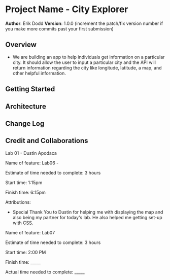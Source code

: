 # Project Name - City Explorer

**Author**: Erik Dodd
**Version**: 1.0.0 (increment the patch/fix version number if you make more commits past your first submission)

## Overview
<!-- Provide a high level overview of what this application is and why you are building it, beyond the fact that it's an assignment for this class. (i.e. What's your problem domain?) -->

- We are building an app to help individuals get information on a particular city. It should allow the user to input a particular city and the API will return information regarding the city like longitude, latitude, a map, and other helpful information.

## Getting Started
<!-- What are the steps that a user must take in order to build this app on their own machine and get it running? -->



## Architecture
<!-- Provide a detailed description of the application design. What technologies (languages, libraries, etc) you're using, and any other relevant design information. -->

## Change Log
<!-- Use this area to document the iterative changes made to your application as each feature is successfully implemented. Use time stamps. Here's an example:

01-01-2001 4:59pm - Application now has a fully-functional express server, with a GET route for the location resource. -->

## Credit and Collaborations
<!-- Give credit (and a link) to other people or resources that helped you build this application. -->

Lab 01 - Dustin Apodaca


Name of feature: Lab06 -

Estimate of time needed to complete: 3 hours

Start time: 1:15pm

Finish time: 6:15pm


Attributions:

- Special Thank You to Dustin for helping me with displaying the map and also being my partner for today's lab. He also helped me getting set-up with CSS.

Name of feature: Lab07

Estimate of time needed to complete: 3 hours

Start time: 2:00 PM

Finish time: _____

Actual time needed to complete: _____
